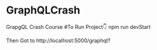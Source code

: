 # GraphQLCrash
GrapgQL Crash Course
#To Run Project👇
 npm run devStart

Then Got to http://localhost:5000/graphql?
